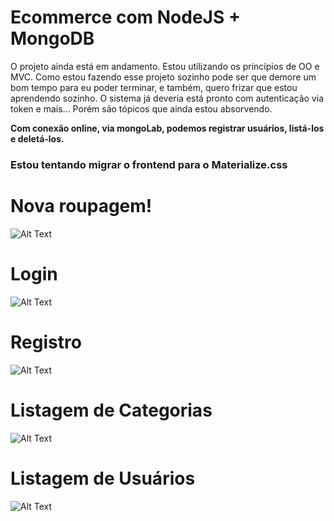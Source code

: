 # Ecommerce com NodeJS + MongoDB
O projeto ainda está em andamento. Estou utilizando os princípios de OO e MVC. Como estou fazendo esse projeto sozinho pode ser que 
demore um bom tempo para eu poder terminar, e também, quero frizar que estou aprendendo sozinho. O sistema já deveria está pronto com autenticação via token e mais... Porém são tópicos que ainda estou absorvendo.

**Com conexão online, via mongoLab, podemos registrar usuários, listá-los e deletá-los.**
### Estou tentando migrar o frontend para o Materialize.css

# Nova roupagem!
![Alt Text](https://i.imgur.com/ijKQn7p.png)

# Login
![Alt Text](https://i.imgur.com/ypG01Mx.png)

# Registro
![Alt Text](https://i.imgur.com/mh8favM.png)

# Listagem de Categorias
![Alt Text](https://i.imgur.com/FhyjSN8.png)

# Listagem de Usuários
![Alt Text](https://i.imgur.com/Ckj6uiw.png)
